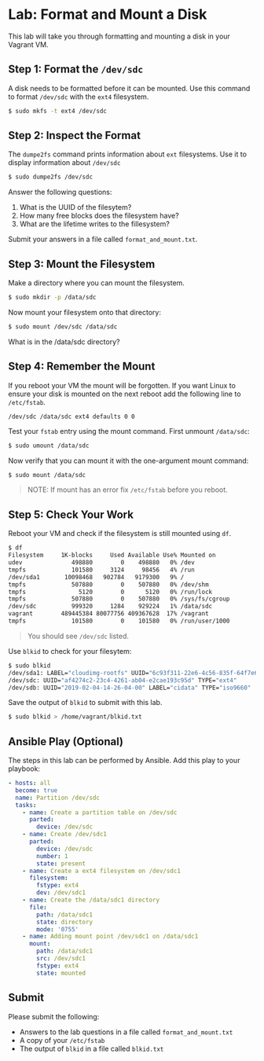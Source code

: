 # Lab: Format and Mount a Disk 

This lab will take you through formatting and mounting a disk in your Vagrant VM. 

## Step 1: Format the `/dev/sdc`

A disk needs to be formatted before it can be mounted. Use this command to format `/dev/sdc` with the `ext4` filesystem. 

```bash 
$ sudo mkfs -t ext4 /dev/sdc 
```

## Step 2: Inspect the Format 

The `dumpe2fs` command prints information about `ext` filesystems. Use it to display information about `/dev/sdc`

```bash
$ sudo dumpe2fs /dev/sdc 
```
Answer the following questions: 

  1. What is the UUID of the filesytem? 
  2. How many free blocks does the filesystem have? 
  3. What are the lifetime writes to the fillesystem? 
  
Submit your answers in a file called `format_and_mount.txt`.

## Step 3: Mount the Filesystem

Make a directory where you can mount the filesystem. 

```bash 
$ sudo mkdir -p /data/sdc
```

Now mount your filesystem onto that directory:

```bash 
$ sudo mount /dev/sdc /data/sdc
```

What is in the /data/sdc directory? 

## Step 4: Remember the Mount 

If you reboot your VM the mount will be forgotten. If you want Linux to ensure your disk is mounted on the next reboot add the following line to `/etc/fstab`.

```
/dev/sdc /data/sdc ext4 defaults 0 0 
```

Test your `fstab` entry using the mount command. First unmount `/data/sdc`: 

```bash
$ sudo umount /data/sdc 
```

Now verify that you can mount it with the one-argument mount command: 

```bash 
$ sudo mount /data/sdc 
```

> NOTE: If mount has an error fix `/etc/fstab` before you reboot.

## Step 5: Check Your Work

Reboot your VM and check if the filesystem is still mounted using `df`. 

```bash
$ df
Filesystem     1K-blocks     Used Available Use% Mounted on
udev              498880        0    498880   0% /dev
tmpfs             101580     3124     98456   4% /run
/dev/sda1       10098468   902784   9179300   9% /
tmpfs             507880        0    507880   0% /dev/shm
tmpfs               5120        0      5120   0% /run/lock
tmpfs             507880        0    507880   0% /sys/fs/cgroup
/dev/sdc          999320     1284    929224   1% /data/sdc
vagrant        489445384 80077756 409367628  17% /vagrant
tmpfs             101580        0    101580   0% /run/user/1000
```

> You should see `/dev/sdc` listed.

Use `blkid` to check for your filesytem: 

```bash
$ sudo blkid
/dev/sda1: LABEL="cloudimg-rootfs" UUID="6c93f311-22e6-4c56-835f-64f7e6ecf75f" TYPE="ext4" PARTUUID="b9390537-01"
/dev/sdc: UUID="af4274c2-23c4-4261-ab04-e2cae193c95d" TYPE="ext4"
/dev/sdb: UUID="2019-02-04-14-26-04-00" LABEL="cidata" TYPE="iso9660"
```

Save the output of `blkid` to submit with this lab.

```bash
$ sudo blkid > /home/vagrant/blkid.txt
```

## Ansible Play (Optional)

The steps in this lab can be performed by Ansible. Add this play to your playbook:

```yaml
- hosts: all
  become: true
  name: Partition /dev/sdc 
  tasks:
    - name: Create a partition table on /dev/sdc
      parted:
        device: /dev/sdc 
    - name: Create /dev/sdc1 
      parted:
        device: /dev/sdc 
        number: 1
        state: present 
    - name: Create a ext4 filesystem on /dev/sdc1
      filesystem:
        fstype: ext4
        dev: /dev/sdc1
    - name: Create the /data/sdc1 directory
      file:
        path: /data/sdc1
        state: directory
        mode: '0755'        
    - name: Adding mount point /dev/sdc1 on /data/sdc1
      mount:
        path: /data/sdc1
        src: /dev/sdc1
        fstype: ext4
        state: mounted
```

## Submit 

Please submit the following:

  * Answers to the lab questions in a file called `format_and_mount.txt` 
  * A copy of your `/etc/fstab`
  * The output of `blkid` in a file called `blkid.txt`
  